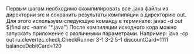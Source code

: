 Первым шагом необходимо скомпилировать все .java файлы из директории src и сохранить результаты компиляции в директорию out. Для этого используем следующую команду в терминале:
javac -d out $(find src -name "*.java")
После компиляции исходного кода можно запускать приложение с различными параметрами. Например:
java -cp out ru.clevertec.check.CheckRunner 3-1 3-2 5-1 discountCard=1111 balanceDebitCard=120
